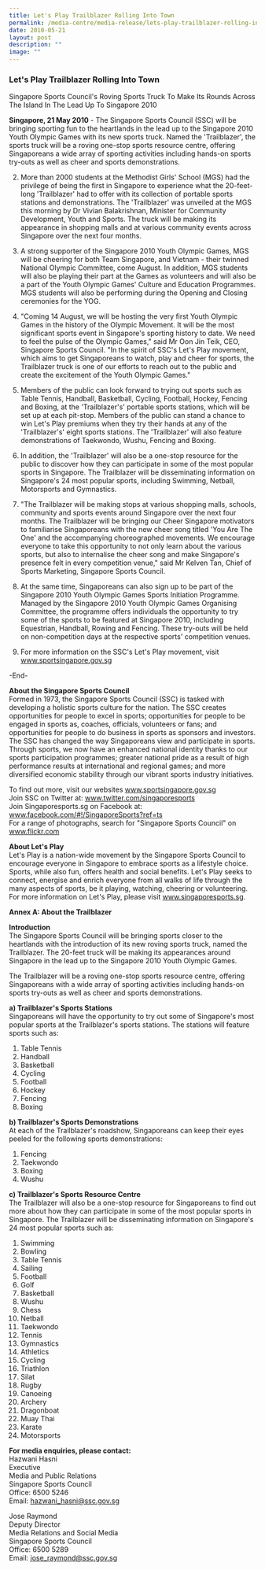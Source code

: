 ```yaml
---
title: Let's Play Trailblazer Rolling Into Town
permalink: /media-centre/media-release/lets-play-trailblazer-rolling-into-town/
date: 2010-05-21
layout: post
description: ""
image: ""
---
```

### **Let's Play Trailblazer Rolling Into Town**

Singapore Sports Council's Roving Sports Truck To Make Its Rounds Across The Island In The Lead Up To Singapore 2010

**Singapore, 21 May 2010** - The Singapore Sports Council (SSC) will be bringing sporting fun to the heartlands in the lead up to the Singapore 2010 Youth Olympic Games with its new sports truck. Named the 'Trailblazer', the sports truck will be a roving one-stop sports resource centre, offering Singaporeans a wide array of sporting activities including hands-on sports try-outs as well as cheer and sports demonstrations.

2. More than 2000 students at the Methodist Girls' School (MGS) had the privilege of being the first in Singapore to experience what the 20-feet-long 'Trailblazer' had to offer with its collection of portable sports stations and demonstrations. The 'Trailblazer' was unveiled at the MGS this morning by Dr Vivian Balakrishnan, Minister for Community Development, Youth and Sports. The truck will be making its appearance in shopping malls and at various community events across Singapore over the next four months.

3. A strong supporter of the Singapore 2010 Youth Olympic Games, MGS will be cheering for both Team Singapore, and Vietnam - their twinned National Olympic Committee, come August. In addition, MGS students will also be playing their part at the Games as volunteers and will also be a part of the Youth Olympic Games' Culture and Education Programmes. MGS students will also be performing during the Opening and Closing ceremonies for the YOG.

4. "Coming 14 August, we will be hosting the very first Youth Olympic Games in the history of the Olympic Movement. It will be the most significant sports event in Singapore's sporting history to date. We need to feel the pulse of the Olympic Games," said Mr Oon Jin Teik, CEO, Singapore Sports Council. "In the spirit of SSC's Let's Play movement, which aims to get Singaporeans to watch, play and cheer for sports, the Trailblazer truck is one of our efforts to reach out to the public and create the excitement of the Youth Olympic Games."

5. Members of the public can look forward to trying out sports such as Table Tennis, Handball, Basketball, Cycling, Football, Hockey, Fencing and Boxing, at the 'Trailblazer's' portable sports stations, which will be set up at each pit-stop. Members of the public can stand a chance to win Let's Play premiums when they try their hands at any of the 'Trailblazer's' eight sports stations. The 'Trailblazer' will also feature demonstrations of Taekwondo, Wushu, Fencing and Boxing.

6. In addition, the 'Trailblazer' will also be a one-stop resource for the public to discover how they can participate in some of the most popular sports in Singapore. The Trailblazer will be disseminating information on Singapore's 24 most popular sports, including Swimming, Netball, Motorsports and Gymnastics.

7. "The Trailblazer will be making stops at various shopping malls, schools, community and sports events around Singapore over the next four months. The Trailblazer will be bringing our Cheer Singapore motivators to familiarise Singaporeans with the new cheer song titled 'You Are The One' and the accompanying choreographed movements. We encourage everyone to take this opportunity to not only learn about the various sports, but also to internalise the cheer song and make Singapore's presence felt in every competition venue," said Mr Kelven Tan, Chief of Sports Marketing, Singapore Sports Council.

8. At the same time, Singaporeans can also sign up to be part of the Singapore 2010 Youth Olympic Games Sports Initiation Programme. Managed by the Singapore 2010 Youth Olympic Games Organising Committee, the programme offers individuals the opportunity to try some of the sports to be featured at Singapore 2010, including Equestrian, Handball, Rowing and Fencing. These try-outs will be held on non-competition days at the respective sports' competition venues.

9. For more information on the SSC's Let's Play movement, visit www.sportsingapore.gov.sg

-End-

**About the Singapore Sports Council**
<br>
Formed in 1973, the Singapore Sports Council (SSC) is tasked with developing a holistic sports culture for the nation. The SSC creates opportunities for people to excel in sports; opportunities for people to be engaged in sports as, coaches, officials, volunteers or fans; and opportunities for people to do business in sports as sponsors and investors. The SSC has changed the way Singaporeans view and participate in sports. Through sports, we now have an enhanced national identity thanks to our sports participation programmes; greater national pride as a result of high performance results at international and regional games; and more diversified economic stability through our vibrant sports industry initiatives.

To find out more, visit our websites www.sportsingapore.gov.sg
<br>
Join SSC on Twitter at: www.twitter.com/singaporesports
<br>
Join Singaporesports.sg on Facebook at: www.facebook.com/#!/SingaporeSports?ref=ts
<br>
For a range of photographs, search for "Singapore Sports Council" on www.flickr.com

**About Let's Play**
<br>
Let's Play is a nation-wide movement by the Singapore Sports Council to encourage everyone in Singapore to embrace sports as a lifestyle choice. Sports, while also fun, offers health and social benefits. Let's Play seeks to connect, energise and enrich everyone from all walks of life through the many aspects of sports, be it playing, watching, cheering or volunteering. For more information on Let's Play, please visit www.singaporesports.sg.

**Annex A: About the Trailblazer**

**Introduction**
<br>
The Singapore Sports Council will be bringing sports closer to the heartlands with the introduction of its new roving sports truck, named the Trailblazer. The 20-feet truck will be making its appearances around Singapore in the lead up to the Singapore 2010 Youth Olympic Games.

The Trailblazer will be a roving one-stop sports resource centre, offering Singaporeans with a wide array of sporting activities including hands-on sports try-outs as well as cheer and sports demonstrations.

**a) Trailblazer's Sports Stations**
<br>
Singaporeans will have the opportunity to try out some of Singapore's most popular sports at the Trailblazer's sports stations. The stations will feature sports such as:
1) Table Tennis
2) Handball
3) Basketball
4) Cycling
5) Football
6) Hockey
7) Fencing
8) Boxing

**b) Trailblazer's Sports Demonstrations**
<br>
At each of the Trailblazer's roadshow, Singaporeans can keep their eyes peeled for the following sports demonstrations:
1) Fencing
2) Taekwondo
3) Boxing
4) Wushu

**c) Trailblazer's Sports Resource Centre**
<br>
The Trailblazer will also be a one-stop resource for Singaporeans to find out more about how they can participate in some of the most popular sports in Singapore. The Trailblazer will be disseminating information on Singapore's 24 most popular sports such as:
1) Swimming
2) Bowling
3) Table Tennis
4) Sailing
5) Football
6) Golf
7) Basketball
8) Wushu
9) Chess
10) Netball
11) Taekwondo
12) Tennis
13) Gymnastics
14) Athletics
15) Cycling
16) Triathlon
17) Silat
18) Rugby
19) Canoeing
20) Archery
21) Dragonboat
22) Muay Thai
23) Karate
24) Motorsports

**For media enquiries, please contact:**
<br>
Hazwani Hasni
<br>
Executive
<br>
Media and Public Relations
<br>
Singapore Sports Council
<br>
Office: 6500 5246
<br>
Email: [hazwani_hasni@ssc.gov.sg](mailto:hazwani_hasni@ssc.gov.sg)

Jose Raymond
<br>
Deputy Director
<br>
Media Relations and Social Media
<br>
Singapore Sports Council
<br>
Office: 6500 5289
<br>
Email: [jose_raymond@ssc.gov.sg](mailto:jose_raymond@ssc.gov.sg)